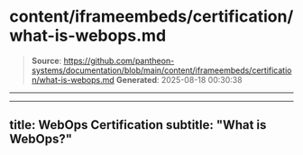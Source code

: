 # content/iframeembeds/certification/what-is-webops.md

> **Source**: https://github.com/pantheon-systems/documentation/blob/main/content/iframeembeds/certification/what-is-webops.md
> **Generated**: 2025-08-18 00:30:38

---

---
title: WebOps Certification
subtitle: "What is WebOps?"
---

<Partial file="certification-guide/what-is-webops.md" />
